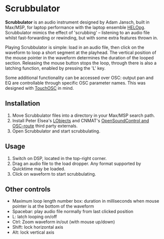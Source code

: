 Scrubbulator
============

**Scrubbulator** is an audio instrument designed by Adam Jansch, built in Max/MSP, for laptop performance with the laptop ensemble <a href="http://www.helopg.co.uk" title="HELOpg" target="_blank">HELOpg</a>. Scrubbulator mimics the effect of 'scrubbing' – listening to an audio file whilst fast-forwarding or rewinding, but with some extra features thrown in.

Playing Scrubbulator is simple: load in an audio file, then click on the waveform to loop a short segment at the playhead. The vertical position of the mouse pointer in the waveform determines the duration of the looped section. Releasing the mouse button stops the loop, through there is also a latching function, enabled by pressing the 'L' key.

Some additional functionality can be accessed over OSC: output pan and EQ are controllable through specific OSC parameter names. This was designed with <a href="http://hexler.net/software/touchosc" title="TouchOSC" target="_blank">TouchOSC</a> in mind.

<div id="intro-end"></div>

Installation
------------

1. Move Scrubbulator files into a directory in your Max/MSP search path.
2. Install Peter Elsea's [LObjects](http://artsites.ucsc.edu/EMS/music/research/Lobjects.readme.html) and CNMAT's [OpenSoundControl and OSC-route](http://cnmat.berkeley.edu/downloads) third party externals.
3. Open Scrubbulator and start scrubbulating.


Usage
-----

1. Switch on DSP, located in the top-right corner.
2. Drag an audio file to the load dropper. Any format supported by Quicktime may be loaded.
3. Click on waveform to start scrubbulating.


Other controls
--------------

* Maximum loop length number box: duration in milliseconds when mouse pointer is at the bottom of the waveform 
* Spacebar: play audio file normally from last clicked position
* L: latch looping on/off
* Ctrl: Zoom waveform in/out (with mouse up/down)
* Shift: lock horizontal axis
* Alt: lock vertical axis
